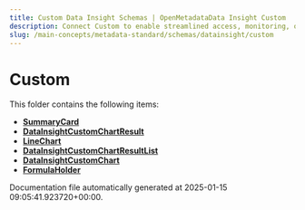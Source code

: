 ```yaml
---
title: Custom Data Insight Schemas | OpenMetadataData Insight Custom
description: Connect Custom to enable streamlined access, monitoring, or search of enterprise data using secure and scalable integrations.
slug: /main-concepts/metadata-standard/schemas/datainsight/custom
---
```


# Custom

This folder contains the following items:

- [**SummaryCard**](/main-concepts/metadata-standard/schemas/datainsight/custom/summarycard)
- [**DataInsightCustomChartResult**](/main-concepts/metadata-standard/schemas/datainsight/custom/datainsightcustomchartresult)
- [**LineChart**](/main-concepts/metadata-standard/schemas/datainsight/custom/linechart)
- [**DataInsightCustomChartResultList**](/main-concepts/metadata-standard/schemas/datainsight/custom/datainsightcustomchartresultlist)
- [**DataInsightCustomChart**](/main-concepts/metadata-standard/schemas/datainsight/custom/datainsightcustomchart)
- [**FormulaHolder**](/main-concepts/metadata-standard/schemas/datainsight/custom/formulaholder)


Documentation file automatically generated at 2025-01-15 09:05:41.923720+00:00.
